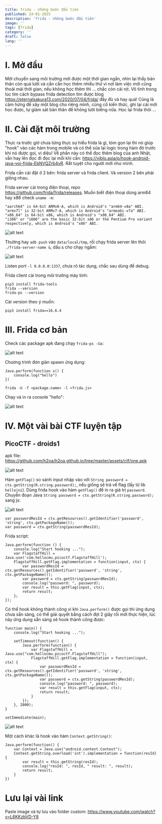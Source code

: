 ```yaml
---
title: frida - những bước đầu tiên
published: 24-01-2025
description: 'frida - những bước đầu tiên'
image: ''
tags: [frida]
category: ''
draft: false 
lang: ''
---
```


# I. Mở đầu

Mới chuyển sang môi trường mới được một thời gian ngắn, nhìn lại thấy bản thân còn quá lười và cần cần học thêm nhiều thứ vì nơi làm việc mới cũng thoải mái thời gian, nếu không học thêm thì ... chắc còn cái nịt. Vô tình trong lúc tìm cách bypass frida detection tìm được blog https://eternalsakura13.com/2020/07/04/frida/ đầy đủ và hay quá! Cũng là cảm hứng để xây một blog cho riêng mình, củng cố kiến thức, ghi lại cái mới học được, tự giám sát bản thân để không lười biếng nữa. Học lại frida thôi ...

# II. Cài đặt môi trường

Thực ra trước giờ chưa từng thực sự hiểu frida là gì, tóm gọn lại thì nó giúp "hook" vào các hàm trong mobile và có thể sửa lại logic trong hàm đó trước khi nó được gọi, vi diệu! Về phần này có thể đọc thêm blog của anh Nhật, vẫn hay lên đọc đi đọc lại mỗi khi cần: https://viblo.asia/p/hook-android-java-voi-frida-EbNVQZrb4vR. Rất tuyệt cho người mới như mình.

Frida cần cài đặt ở 2 bên: frida server và frida client. Và version 2 bên phải giống nhau.

Frida server cài trong điện thoại, repo https://github.com/frida/frida/releases. Muốn biết điện thoại dùng arm64 hay x86 check `uname -m`:

```
"aarch64" is 64-bit ARMv8-A, which is Android's "arm64-v8a" ABI.
"armv7l" is 32-bit ARMv7-A, which is Android's "armeabi-v7a" ABI.
"x86_64" is 64-bit x86, which is Android's "x86_64" ABI.
"i386" or "i686" are the basic 32-bit x86 or the Pentium Pro variant respectively, which is Android's "x86" ABI.
```

![alt text]({A4546326-676C-42E7-ACF3-D59E81D83FB3}.png)

Thường hay `adb push` vào `data/local/tmp`, rồi chạy frida server lên thôi `./frida-server-name &`, dấu `&` cho chạy ngầm:

![alt text]({00C43D22-3527-4EB3-8BE3-7C542E947831}.png)

Listen port `-l 0.0.0.0:1337`, chưa rõ tác dụng, chắc sau dùng để debug.

Frida client cài trong môi trường máy tính:

```
pip3 install frida-tools
frida --version
frida-ps --version
```

Cài version theo ý muốn:

```
pip3 install frida==16.6.4
```

# III. Frida cơ bản

Check các package apk đang chạy `frida-ps -Ua`:

![alt text]({C1928C7C-13A5-435E-84F4-77975CC21F0D}.png)

Chương trình đơn giản spawn ứng dụng:

```
Java.perform(function x() {
    console.log("hello")
})
```

```
frida -U -f <package.name> -l <frida.js>
```

Chạy và in ra console "hello":

![alt text]({D73BAF2B-16C9-41D8-85DD-FE942E0E09DE}.png)

# IV. Một vài bài CTF luyện tập

## PicoCTF - droids1

apk file: https://github.com/h2oa/h2oa.github.io/tree/master/assets/ctf/one.apk

![alt text]({A5F0DCAB-9181-484E-A432-9744E9639800}.png)

Hàm `getFlag()` so sánh input nhập vào với `String password = ctx.getString(R.string.password);`, nếu giống sẽ trả về flag (lấy từ lib `hellojni`). Dùng frida hook vào hàm `getFlag()` để in ra giá trị `password`. Chuyển đoạn Java `String password = ctx.getString(R.string.password);` sang js:

![alt text]({B6B7D3B9-2B71-40EB-8DF0-9EE05E792DEF}.png)

```
var passwordResId = ctx.getResources().getIdentifier('password', 'string', ctx.getPackageName());
var password = ctx.getString(passwordResId);
```

Frida script:

```
Java.perform(function () {
    console.log("Start hooking ...");
    var FlagstaffHill = Java.use('com.hellocmu.picoctf.FlagstaffHill');
    FlagstaffHill.getFlag.implementation = function(input, ctx) {
        var passwordResId = ctx.getResources().getIdentifier('password', 'string', ctx.getPackageName());
        var password = ctx.getString(passwordResId);
        console.log("password: ", password);
        var result = this.getFlag(input, ctx);
        return result;
    };
});
```

Có thể hook không thành công vì khi `Java.perform()` được gọi thì ứng dụng chưa sẵn sàng, có thể giải quyết bằng cách đợi 2 giây rồi mới thực hiện, lúc này ứng dụng sẵn sàng sẽ hook thành công được:

```
function main() {
    console.log("Start hooking ...");

    setTimeout(function() {
        Java.perform(function() {
            var FlagstaffHill = Java.use("com.hellocmu.picoctf.FlagstaffHill");
            FlagstaffHill.getFlag.implementation = function(input, ctx) {
                var passwordResId = ctx.getResources().getIdentifier('password', 'string', ctx.getPackageName());
                var password = ctx.getString(passwordResId);
                console.log("password: ", password);
                var result = this.getFlag(input, ctx);
                return result;
            }
        });
    }, 2000);
}

setImmediate(main);
```

![alt text]({5D5F1A18-43C0-4740-AA9C-F1CAFCE504A8}.png)

Một cách khác là hook vào hàm `Context.getString()`:

```
Java.perform(function() {
    var Context = Java.use("android.content.Context");
    Context.getString.overload('int').implementation = function(resId) {
        var result = this.getString(resId);
        console.log("resId: ", resId, " result: ", result);
        return result;
    }
})
```

# Lưu lại vài link

Paste image và tự lưu vào folder custom: https://www.youtube.com/watch?v=L6KKzbVD-Y8
